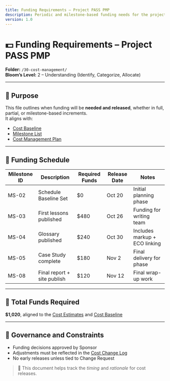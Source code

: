 ```yaml
---
title: Funding Requirements – Project PASS PMP
description: Periodic and milestone-based funding needs for the project.
version: 1.0
---
```


# 💵 Funding Requirements – Project PASS PMP  
**Folder:** `/30-cost-management/`  
**Bloom’s Level:** 2 – Understanding (Identify, Categorize, Allocate)

---

## 📎 Purpose

This file outlines when funding will be **needed and released**, whether in full, partial, or milestone-based increments.  
It aligns with:
- [Cost Baseline](./Cost-Baseline.md)
- [Milestone List](../20-schedule-management/03-milestone-list.md)
- [Cost Management Plan](./Cost-Management-Plan.md)

---

## 📆 Funding Schedule

| Milestone ID | Description | Required Funds | Release Date | Notes |
|--------------|-------------|----------------|--------------|-------|
| MS-02 | Schedule Baseline Set | $0 | Oct 20 | Initial planning phase |
| MS-03 | First lessons published | $480 | Oct 26 | Funding for writing team |
| MS-04 | Glossary published | $240 | Oct 30 | Includes markup + ECO linking |
| MS-05 | Case Study complete | $180 | Nov 2 | Final delivery for phase |
| MS-08 | Final report + site publish | $120 | Nov 12 | Final wrap-up work |

---

## 📌 Total Funds Required

**$1,020**, aligned to the [Cost Estimates](./Cost-Estimates.md) and [Cost Baseline](./Cost-Baseline.md)

---

## 🔁 Governance and Constraints

- Funding decisions approved by Sponsor
- Adjustments must be reflected in the [Cost Change Log](./Cost-Change-Log.md)
- No early releases unless tied to Change Request

> 📌 This document helps track the *timing* and *rationale* for cost releases.
